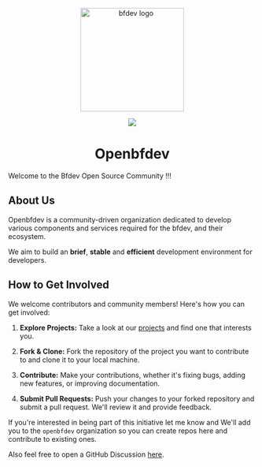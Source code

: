 <p align="center"><img width="210" src="https://github.com/openbfdev/bfdev/blob/master/docs/images/logo.png?raw=true" alt="bfdev logo"></p>
<p align="center"><img src="https://img.shields.io/github/license/openbfdev/bfdev" /></p>
<h1 align="center">Openbfdev</h1>

Welcome to the Bfdev Open Source Community !!!

## About Us

Openbfdev is a community-driven organization dedicated to develop various components and services required for the bfdev, and their ecosystem.

We aim to build an **brief**, **stable** and **efficient** development environment for developers.

## How to Get Involved

We welcome contributors and community members! Here's how you can get involved:

1. **Explore Projects:** Take a look at our [projects](https://github.com/orgs/openbfdev/repositories) and find one that interests you.

2. **Fork & Clone:** Fork the repository of the project you want to contribute to and clone it to your local machine.

3. **Contribute:** Make your contributions, whether it's fixing bugs, adding new features, or improving documentation.

4. **Submit Pull Requests:** Push your changes to your forked repository and submit a pull request. We'll review it and provide feedback.

If you're interested in being part of this initiative let me know and We'll add you to the `openbfdev` organization so you can create repos here and contribute to existing ones.

Also feel free to open a GitHub Discussion [here](https://github.com/orgs/openbfdev/discussions).
